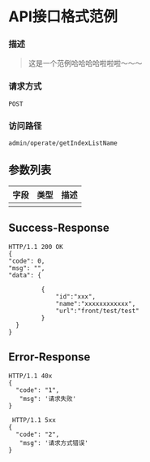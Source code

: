 # API接口格式范例

### 描述

> 这是一个范例哈哈哈哈啦啦啦～～～

### 请求方式

`POST`

### 访问路径

```
admin/operate/getIndexListName
```

## 参数列表

| 字段 | 类型 | 描述 |
| :--- | :--- | :--- |
|  |  |  |

## Success-Response

```
HTTP/1.1 200 OK
{
"code": 0,
"msg": "",
"data": {

         {
             "id":"xxx",
             "name":"xxxxxxxxxxxx",
             "url":"front/test/test"
         }
  }
}
```

## Error-Response

```
HTTP/1.1 40x
{
  "code": "1",
   "msg": '请求失败'
}

 HTTP/1.1 5xx
{
  "code": "2",
   "msg": '请求方式错误'
}
```



